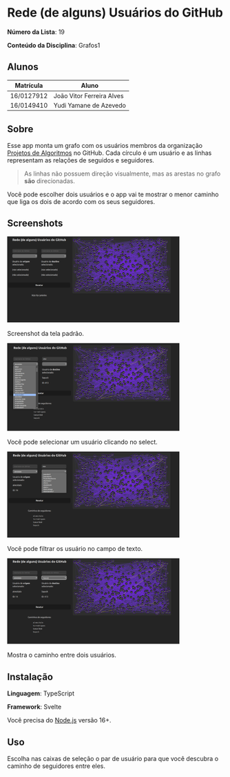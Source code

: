 # Rede (de alguns) Usuários do GitHub

**Número da Lista**: 19

**Conteúdo da Disciplina**: Grafos1

## Alunos

| Matrícula  | Aluno                     |
| ---------- | ------------------------- |
| 16/0127912 | João Vitor Ferreira Alves |
| 16/0149410 | Yudi Yamane de Azevedo    |

## Sobre

Esse app monta um grafo com os usuários membros da organização
[Projetos de Algoritmos](https://github.com/projeto-de-algoritmos) no GitHub.
Cada círculo é um usuário e as linhas representam as relações de seguidos e
seguidores.

> As linhas não possuem direção visualmente, mas as arestas no
> grafo **são** direcionadas.

Você pode escolher dois usuários e o app vai te mostrar o menor caminho que liga
os dois de acordo com os seus seguidores.

## Screenshots

<img src="./docs/deafult.png" width="400" alt="Screenshot da tela padrão.">

Screenshot da tela padrão.

<img src="./docs/input-unfiltered.png" width="400" alt="Input não filtrado">

Você pode selecionar um usuário clicando no select.

<img src="./docs/input-filtered.png" width="400" alt="Input filtrado">

Você pode filtrar os usuário no campo de texto.

<img src="./docs/path.png" width="400" alt="Mostra o caminho entre dois usuários">

Mostra o caminho entre dois usuários.

## Instalação

**Linguagem**: TypeScript

**Framework**: Svelte

Você precisa do [Node.js](https://nodejs.org/en) versão 16+.

## Uso

Escolha nas caixas de seleção o par de usuário para que você
descubra o caminho de seguidores entre eles.
